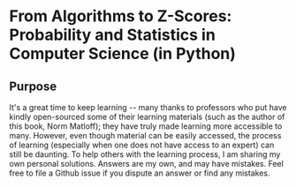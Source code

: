 # From Algorithms to Z-Scores: Probability and Statistics in Computer Science (in Python)

## Purpose

It's a great time to keep learning -- many thanks to professors who put have
kindly open-sourced some of their learning materials (such as the author of
this book, Norm Matloff); they have truly made learning more accessible to
many. However, even though material can be easily accessed, the process of
learning (especially when one does not have access to an expert) can still be
daunting. To help others with the learning process, I am sharing my own
personal solutions. Answers are my own, and may have mistakes.  Feel free to
file a Github issue if you dispute an answer or find any mistakes.
